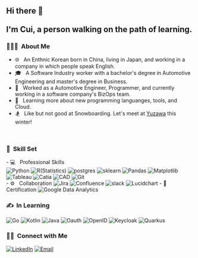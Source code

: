 <h2> Hi there 👋 <br> <br>I'm Cui, a person walking on the path of learning. </h2>

<h3> 👨🏻‍💻 &nbsp;About Me </h3>

- 🌐 &nbsp; An Enthnic Korean born in China, living in Japan, and working in a company in which people speak English.
- 🎓 &nbsp; A Software Industry worker with a bachelor's degree in Automotive Engineering and master's degree in Business.
- 💼 &nbsp; Worked as a Automotive Engineer, Programmer, and currently working in a software company's BizOps team.
- 🌱 &nbsp; Learning more about new programming languanges, tools, and Cloud.
- 🏂 &nbsp; Like but not good at Snowboarding. Let's meet at <a href="https://goo.gl/maps/MAZRZ3YNcWXr3dMp8">Yuzawa</a> this winter!

<br>
<h3> 🔨 &nbsp;Skill Set </h3>
- 💻 &nbsp; Professional Skills
<div style="display: inline-block;">
  <img alt="Python" src="https://img.shields.io/badge/-Python-333333?style=flat&logo=python" /> 
  <img alt="R(Statistics)" src="https://img.shields.io/badge/-R-333333?style=flat&logo=R&logoColor=276DC3" />
  <img alt="postgres" src="https://img.shields.io/badge/-PostgreSQL-333333?style=flat&logo=postgresql" />
  <img alt="sklearn" src="https://img.shields.io/badge/-sklearn-333333?style=flat&logo=scikit-learn" />
  <img alt="Pandas" src="https://img.shields.io/badge/-Pandas-333333?style=flat&logo=pandas" />
  <img alt="Matplotlib" src="https://img.shields.io/badge/-Matplotlib-333333?style=flat&logo=matplotlib" />  
  <img alt="Tableau" src="https://img.shields.io/badge/-Tableau-333333?style=flat&logo=tableau" />  
  <img alt="Catia" src="https://img.shields.io/badge/-Catia-333333?style=flat&logo=dassault%20syst%C3%A8mes" />  
  <img alt="CAD" src="https://img.shields.io/badge/-CAD-333333?style=flat&logo=autodesk" />  
  <img alt="Git" src="https://img.shields.io/badge/-Git-333333?style=flat&logo=Git" />  
</div>
- ⚙️ &nbsp; Collaboration
<div style="display: inline-block;">
  <img alt="Jira" src="https://img.shields.io/badge/-Jira-333333?logo=Jira" /> 
  <img alt="Confluence" src="https://img.shields.io/badge/-Confluence-333333?logo=Confluence" />
  <img alt="slack" src="https://img.shields.io/badge/-Slack-333333?logo=Slack" />
  <img alt="Lucidchart" src="https://img.shields.io/badge/-Lucidchart-333333?logo=lucidchart" />
</div> 
- 📜 &nbsp; Certification
<div style="display: inline-block;">
  <img alt="Google Data Analytics" src="https://img.shields.io/badge/-Google%20Data%20Analytics-333333?logo=google" /> 
</div> 
<br>
<h3> ✍️ &nbsp;In Learning </h3>
<div style="display: inline-block;">
  <img alt="Go" src="https://img.shields.io/badge/-Go%20Language-333333?logo=Go" /> 
  <img alt="Kotlin" src="https://img.shields.io/badge/-Kotlin-333333?logo=Kotlin" />
  <img alt="Java" src="https://img.shields.io/badge/-Java-333333?logo=java" />
  <img alt="Oauth" src="https://img.shields.io/badge/-Oauth2.0-333333?logo=Oauth" />
  <img alt="OpenID" src="https://img.shields.io/badge/-OpenID-333333?logo=openid" />
  <img alt="Keycloak" src="https://img.shields.io/badge/-Keycloak-333333?logo=Keycloak" />
  <img alt="Quarkus" src="https://img.shields.io/badge/-Quarkus-333333?logo=Quarkus" />
</div> 

<br>
<h3> 🤝🏻 &nbsp;Connect with Me </h3>

<p align="left">
<a href="https://www.linkedin.com/in/ensheng-cui-785624222/"><img alt="LinkedIn" src="https://img.shields.io/badge/LinkedIn-Ensheng%20Cui-blue?style=flat-square&logo=linkedin"></a>
<a href="mailto:cuiensheng0@163.com"><img alt="Email" src="https://img.shields.io/badge/Email-cuiensheng0@163.com-blue?style=flat-square&logo=gmail"></a>
</p>




<!--
**chldmstmd/chldmstmd** is a ✨ _special_ ✨ repository because its `README.md` (this file) appears on your GitHub profile.

Here are some ideas to get you started:

- 🔭 I’m currently working on ...
- 🌱 I’m currently learning ...
- 👯 I’m looking to collaborate on ...
- 🤔 I’m looking for help with ...
- 💬 Ask me about ...
- 📫 How to reach me: ...
- 😄 Pronouns: ...
- ⚡ Fun fact: ...
-->
